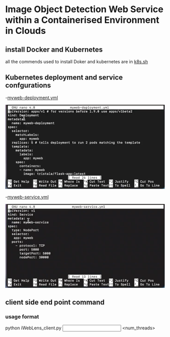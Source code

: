 # Image Object Detection Web Service within a Containerised Environment in Clouds

## install Docker and Kubernetes

all the commends used to install Doker and kubernetes are in [k8s.sh](https://github.com/Jiayulllll/image_detect-kubernetes/blob/master/%23%20k8s.sh)

## Kubernetes deployment and service confgurations

-[myweb-deployment.yml](https://github.com/Jiayulllll/image_detect-kubernetes/blob/master/myweb-deployment.yml)

<img width="1266" alt="food website" src="https://github.com/Jiayulllll/image_detect-kubernetes/blob/master/picture/deployment.png">

-[myweb-service.yml](https://github.com/Jiayulllll/image_detect-kubernetes/blob/master/myweb-service.yml)

<img width="1266" alt="food website" src="https://github.com/Jiayulllll/image_detect-kubernetes/blob/master/picture/service.png">

## client side end point command

### usage format

python iWebLens_client.py <input folder name> <URL> <num_threads>
